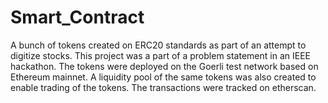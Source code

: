 # Smart_Contract
A bunch of tokens created on ERC20 standards as part of an attempt to digitize stocks.
This project was a part of a problem statement in an IEEE hackathon. The tokens were deployed on the Goerli test network based on Ethereum mainnet.
A liquidity pool of the same tokens was also created to enable trading of the tokens. The transactions were tracked on etherscan.
